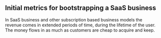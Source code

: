 ## Initial metrics for bootstrapping a SaaS business

In SaaS business and other subscription based business models the revenue comes in extended periods of time, during the lifetime of the user.
The money flows in as much as customers are cheap to acquire and keep.

